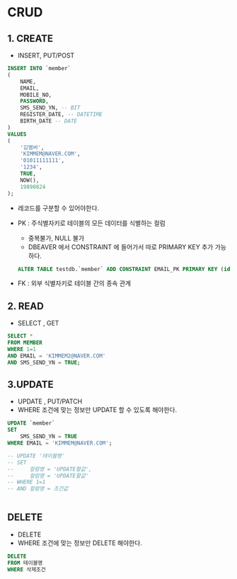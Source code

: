# CRUD

## 1. CREATE

- INSERT, PUT/POST

```sql
INSERT INTO `member` 
(
	NAME, 
	EMAIL, 
	MOBILE_NO, 
	PASSWORD, 
	SMS_SEND_YN, -- BIT
	REGISTER_DATE, -- DATETIME
	BIRTH_DATE -- DATE
)
VALUES
(
	'김멤버',
	'KIMMEM@NAVER.COM',
	'01011111111',
	'1234',
	TRUE,
	NOW(),
	19890824
);
```

- 레코드를 구분할 수 있어야한다.
- PK : 주식별자키로 테이블의 모든 데이터를 식별하는 컬럼
    - 중복불가, NULL 불가
    - DBEAVER 에서 CONSTRAINT 에 들어가서 따로 PRIMARY KEY 추가 가능하다.
    
    ```sql
    ALTER TABLE testdb.`member` ADD CONSTRAINT EMAIL_PK PRIMARY KEY (id);
    ```
    
- FK : 외부 식별자키로 테이블 간의 종속 관계

## 2. READ

- SELECT , GET

```sql
SELECT *
FROM MEMBER
WHERE 1=1
AND EMAIL = 'KIMMEM2@NAVER.COM'
AND SMS_SEND_YN = TRUE;
```

## 3.UPDATE

- UPDATE , PUT/PATCH
- WHERE 조건에 맞는 정보만 UPDATE 할 수 있도록 해야한다.

```sql
UPDATE `member` 
SET 
	SMS_SEND_YN = TRUE
WHERE EMAIL = 'KIMMEM@NAVER.COM';

-- UPDATE '테이블명'
-- SET
--     컬럼명 = 'UPDATE할값',
--     컬럼명 = 'UPDATE할값'
-- WHERE 1=1
-- AND 컬럼명 = 조건값
		
```

## DELETE

- DELETE
- WHERE 조건에 맞는 정보만 DELETE 해야한다.

```sql
DELETE
FROM 테이블명
WHERE 삭제조건
```